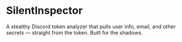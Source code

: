 # SilentInspector
A stealthy Discord token analyzer that pulls user info, email, and other secrets — straight from the token. Built for the shadows.

